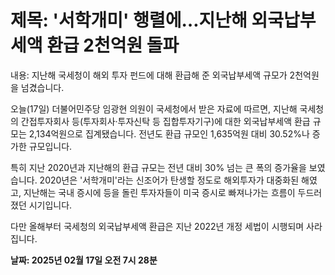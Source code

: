 # **제목: '서학개미' 행렬에…지난해 외국납부세액 환급 2천억원 돌파**

  내용: 지난해 국세청이 해외 투자 펀드에 대해 환급해 준 외국납부세액 규모가 2천억원을 넘겼습니다. 

오늘(17일) 더불어민주당 임광현 의원이 국세청에서 받은 자료에 따르면, 지난해 국세청의 간접투자회사 등(투자회사·투자신탁 등 집합투자기구)에 대한 외국납부세액 환급 규모는 2,134억원으로 집계됐습니다. 전년도 환급 규모인 1,635억원 대비 30.52%나 증가한 규모입니다. 

특히 지난 2020년과 지난해의 환급 규모는 전년 대비 30% 넘는 큰 폭의 증가율을 보였습니다. 2020년은 '서학개미'라는 신조어가 탄생할 정도로 해외투자가 대중화된 해였고, 지난해는 국내 증시에 등을 돌린 투자자들이 미국 증시로 빠져나가는 흐름이 두드러졌던 시기입니다. 

다만 올해부터 국세청의 외국납부세액 환급은 지난 2022년 개정 세법이 시행되며 사라집니다.

  **날짜: 2025년 02월 17일 오전 7시 28분**